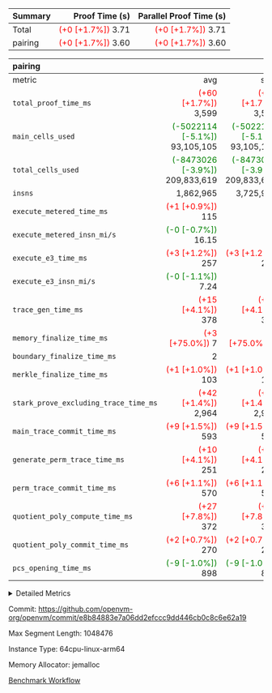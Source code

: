 | Summary | Proof Time (s) | Parallel Proof Time (s) |
|:---|---:|---:|
| Total | <span style='color: red'>(+0 [+1.7%])</span> 3.71 | <span style='color: red'>(+0 [+1.7%])</span> 3.71 |
| pairing | <span style='color: red'>(+0 [+1.7%])</span> 3.60 | <span style='color: red'>(+0 [+1.7%])</span> 3.60 |


| pairing |||||
|:---|---:|---:|---:|---:|
|metric|avg|sum|max|min|
| `total_proof_time_ms ` | <span style='color: red'>(+60 [+1.7%])</span> 3,599 | <span style='color: red'>(+60 [+1.7%])</span> 3,599 | <span style='color: red'>(+60 [+1.7%])</span> 3,599 | <span style='color: red'>(+60 [+1.7%])</span> 3,599 |
| `main_cells_used     ` | <span style='color: green'>(-5022114 [-5.1%])</span> 93,105,105 | <span style='color: green'>(-5022114 [-5.1%])</span> 93,105,105 | <span style='color: green'>(-5022114 [-5.1%])</span> 93,105,105 | <span style='color: green'>(-5022114 [-5.1%])</span> 93,105,105 |
| `total_cells_used    ` | <span style='color: green'>(-8473026 [-3.9%])</span> 209,833,619 | <span style='color: green'>(-8473026 [-3.9%])</span> 209,833,619 | <span style='color: green'>(-8473026 [-3.9%])</span> 209,833,619 | <span style='color: green'>(-8473026 [-3.9%])</span> 209,833,619 |
| `insns               ` |  1,862,965 |  3,725,930 |  1,862,965 |  1,862,965 |
| `execute_metered_time_ms` | <span style='color: red'>(+1 [+0.9%])</span> 115 | -          | -          | -          |
| `execute_metered_insn_mi/s` | <span style='color: green'>(-0 [-0.7%])</span> 16.15 | -          | <span style='color: green'>(-0 [-0.7%])</span> 16.15 | <span style='color: green'>(-0 [-0.7%])</span> 16.15 |
| `execute_e3_time_ms  ` | <span style='color: red'>(+3 [+1.2%])</span> 257 | <span style='color: red'>(+3 [+1.2%])</span> 257 | <span style='color: red'>(+3 [+1.2%])</span> 257 | <span style='color: red'>(+3 [+1.2%])</span> 257 |
| `execute_e3_insn_mi/s` | <span style='color: green'>(-0 [-1.1%])</span> 7.24 | -          | <span style='color: green'>(-0 [-1.1%])</span> 7.24 | <span style='color: green'>(-0 [-1.1%])</span> 7.24 |
| `trace_gen_time_ms   ` | <span style='color: red'>(+15 [+4.1%])</span> 378 | <span style='color: red'>(+15 [+4.1%])</span> 378 | <span style='color: red'>(+15 [+4.1%])</span> 378 | <span style='color: red'>(+15 [+4.1%])</span> 378 |
| `memory_finalize_time_ms` | <span style='color: red'>(+3 [+75.0%])</span> 7 | <span style='color: red'>(+3 [+75.0%])</span> 7 | <span style='color: red'>(+3 [+75.0%])</span> 7 | <span style='color: red'>(+3 [+75.0%])</span> 7 |
| `boundary_finalize_time_ms` |  2 |  2 |  2 |  2 |
| `merkle_finalize_time_ms` | <span style='color: red'>(+1 [+1.0%])</span> 103 | <span style='color: red'>(+1 [+1.0%])</span> 103 | <span style='color: red'>(+1 [+1.0%])</span> 103 | <span style='color: red'>(+1 [+1.0%])</span> 103 |
| `stark_prove_excluding_trace_time_ms` | <span style='color: red'>(+42 [+1.4%])</span> 2,964 | <span style='color: red'>(+42 [+1.4%])</span> 2,964 | <span style='color: red'>(+42 [+1.4%])</span> 2,964 | <span style='color: red'>(+42 [+1.4%])</span> 2,964 |
| `main_trace_commit_time_ms` | <span style='color: red'>(+9 [+1.5%])</span> 593 | <span style='color: red'>(+9 [+1.5%])</span> 593 | <span style='color: red'>(+9 [+1.5%])</span> 593 | <span style='color: red'>(+9 [+1.5%])</span> 593 |
| `generate_perm_trace_time_ms` | <span style='color: red'>(+10 [+4.1%])</span> 251 | <span style='color: red'>(+10 [+4.1%])</span> 251 | <span style='color: red'>(+10 [+4.1%])</span> 251 | <span style='color: red'>(+10 [+4.1%])</span> 251 |
| `perm_trace_commit_time_ms` | <span style='color: red'>(+6 [+1.1%])</span> 570 | <span style='color: red'>(+6 [+1.1%])</span> 570 | <span style='color: red'>(+6 [+1.1%])</span> 570 | <span style='color: red'>(+6 [+1.1%])</span> 570 |
| `quotient_poly_compute_time_ms` | <span style='color: red'>(+27 [+7.8%])</span> 372 | <span style='color: red'>(+27 [+7.8%])</span> 372 | <span style='color: red'>(+27 [+7.8%])</span> 372 | <span style='color: red'>(+27 [+7.8%])</span> 372 |
| `quotient_poly_commit_time_ms` | <span style='color: red'>(+2 [+0.7%])</span> 270 | <span style='color: red'>(+2 [+0.7%])</span> 270 | <span style='color: red'>(+2 [+0.7%])</span> 270 | <span style='color: red'>(+2 [+0.7%])</span> 270 |
| `pcs_opening_time_ms ` | <span style='color: green'>(-9 [-1.0%])</span> 898 | <span style='color: green'>(-9 [-1.0%])</span> 898 | <span style='color: green'>(-9 [-1.0%])</span> 898 | <span style='color: green'>(-9 [-1.0%])</span> 898 |



<details>
<summary>Detailed Metrics</summary>

|  | keygen_time_ms | commit_exe_time_ms | app proof_time_ms |
| --- | --- | --- |
|  | 708 | 9 | 4,017 | 

| group | prove_segment_time_ms | memory_to_vec_partition_time_ms | insns | fri.log_blowup | execute_metered_time_ms | execute_metered_insn_mi/s | compute_user_public_values_proof_time_ms |
| --- | --- | --- | --- | --- | --- | --- | --- |
| pairing | 3,856 | 6 | 1,862,965 | 1 | 115 | 16.15 | 38 | 

| group | air_name | quotient_deg | interactions | constraints |
| --- | --- | --- | --- | --- |
| pairing | AccessAdapterAir<16> | 2 | 5 | 12 | 
| pairing | AccessAdapterAir<2> | 2 | 5 | 12 | 
| pairing | AccessAdapterAir<32> | 2 | 5 | 12 | 
| pairing | AccessAdapterAir<4> | 2 | 5 | 12 | 
| pairing | AccessAdapterAir<8> | 2 | 5 | 12 | 
| pairing | BitwiseOperationLookupAir<8> | 2 | 2 | 4 | 
| pairing | MemoryMerkleAir<8> | 2 | 4 | 39 | 
| pairing | PersistentBoundaryAir<8> | 2 | 3 | 7 | 
| pairing | PhantomAir | 2 | 3 | 5 | 
| pairing | Poseidon2PeripheryAir<BabyBearParameters>, 1> | 2 | 1 | 286 | 
| pairing | ProgramAir | 1 | 1 | 4 | 
| pairing | RangeTupleCheckerAir<2> | 1 | 1 | 4 | 
| pairing | Rv32HintStoreAir | 2 | 18 | 28 | 
| pairing | VariableRangeCheckerAir | 1 | 1 | 4 | 
| pairing | VmAirWrapper<Rv32BaseAluAdapterAir, BaseAluCoreAir<4, 8> | 2 | 20 | 37 | 
| pairing | VmAirWrapper<Rv32BaseAluAdapterAir, LessThanCoreAir<4, 8> | 2 | 18 | 40 | 
| pairing | VmAirWrapper<Rv32BaseAluAdapterAir, ShiftCoreAir<4, 8> | 2 | 24 | 91 | 
| pairing | VmAirWrapper<Rv32BranchAdapterAir, BranchEqualCoreAir<4> | 2 | 11 | 20 | 
| pairing | VmAirWrapper<Rv32BranchAdapterAir, BranchLessThanCoreAir<4, 8> | 2 | 13 | 35 | 
| pairing | VmAirWrapper<Rv32CondRdWriteAdapterAir, Rv32JalLuiCoreAir> | 2 | 10 | 18 | 
| pairing | VmAirWrapper<Rv32IsEqualModAdapterAir<2, 1, 32, 32>, ModularIsEqualCoreAir<32, 4, 8> | 2 | 25 | 225 | 
| pairing | VmAirWrapper<Rv32JalrAdapterAir, Rv32JalrCoreAir> | 2 | 16 | 20 | 
| pairing | VmAirWrapper<Rv32LoadStoreAdapterAir, LoadSignExtendCoreAir<4, 8> | 2 | 18 | 33 | 
| pairing | VmAirWrapper<Rv32LoadStoreAdapterAir, LoadStoreCoreAir<4> | 2 | 17 | 40 | 
| pairing | VmAirWrapper<Rv32MultAdapterAir, DivRemCoreAir<4, 8> | 2 | 25 | 84 | 
| pairing | VmAirWrapper<Rv32MultAdapterAir, MulHCoreAir<4, 8> | 2 | 24 | 31 | 
| pairing | VmAirWrapper<Rv32MultAdapterAir, MultiplicationCoreAir<4, 8> | 2 | 19 | 19 | 
| pairing | VmAirWrapper<Rv32RdWriteAdapterAir, Rv32AuipcCoreAir> | 2 | 12 | 14 | 
| pairing | VmAirWrapper<Rv32VecHeapAdapterAir<1, 2, 2, 32, 32>, FieldExpressionCoreAir> | 2 | 415 | 480 | 
| pairing | VmAirWrapper<Rv32VecHeapAdapterAir<2, 1, 1, 32, 32>, FieldExpressionCoreAir> | 2 | 158 | 190 | 
| pairing | VmAirWrapper<Rv32VecHeapAdapterAir<2, 2, 2, 32, 32>, FieldExpressionCoreAir> | 2 | 428 | 457 | 
| pairing | VmConnectorAir | 2 | 5 | 11 | 

| group | air_name | segment | rows | prep_cols | perm_cols | main_cols | cells |
| --- | --- | --- | --- | --- | --- | --- | --- |
| pairing | AccessAdapterAir<16> | 0 | 262,144 |  | 16 | 25 | 10,747,904 | 
| pairing | AccessAdapterAir<32> | 0 | 131,072 |  | 16 | 41 | 7,471,104 | 
| pairing | AccessAdapterAir<8> | 0 | 524,288 |  | 16 | 17 | 17,301,504 | 
| pairing | BitwiseOperationLookupAir<8> | 0 | 65,536 | 3 | 8 | 2 | 655,360 | 
| pairing | MemoryMerkleAir<8> | 0 | 32,768 |  | 16 | 32 | 1,572,864 | 
| pairing | PersistentBoundaryAir<8> | 0 | 32,768 |  | 12 | 20 | 1,048,576 | 
| pairing | PhantomAir | 0 | 1 |  | 12 | 6 | 18 | 
| pairing | Poseidon2PeripheryAir<BabyBearParameters>, 1> | 0 | 32,768 |  | 8 | 300 | 10,092,544 | 
| pairing | ProgramAir | 0 | 32,768 |  | 8 | 10 | 589,824 | 
| pairing | RangeTupleCheckerAir<2> | 0 | 524,288 | 2 | 8 | 1 | 4,718,592 | 
| pairing | Rv32HintStoreAir | 0 | 256 |  | 44 | 32 | 19,456 | 
| pairing | VariableRangeCheckerAir | 0 | 262,144 | 2 | 8 | 1 | 2,359,296 | 
| pairing | VmAirWrapper<Rv32BaseAluAdapterAir, BaseAluCoreAir<4, 8> | 0 | 1,048,576 |  | 52 | 36 | 92,274,688 | 
| pairing | VmAirWrapper<Rv32BaseAluAdapterAir, LessThanCoreAir<4, 8> | 0 | 65,536 |  | 40 | 37 | 5,046,272 | 
| pairing | VmAirWrapper<Rv32BaseAluAdapterAir, ShiftCoreAir<4, 8> | 0 | 2,048 |  | 52 | 53 | 215,040 | 
| pairing | VmAirWrapper<Rv32BranchAdapterAir, BranchEqualCoreAir<4> | 0 | 262,144 |  | 28 | 26 | 14,155,776 | 
| pairing | VmAirWrapper<Rv32BranchAdapterAir, BranchLessThanCoreAir<4, 8> | 0 | 131,072 |  | 32 | 32 | 8,388,608 | 
| pairing | VmAirWrapper<Rv32CondRdWriteAdapterAir, Rv32JalLuiCoreAir> | 0 | 8,192 |  | 28 | 18 | 376,832 | 
| pairing | VmAirWrapper<Rv32IsEqualModAdapterAir<2, 1, 32, 32>, ModularIsEqualCoreAir<32, 4, 8> | 0 | 32 |  | 56 | 166 | 7,104 | 
| pairing | VmAirWrapper<Rv32JalrAdapterAir, Rv32JalrCoreAir> | 0 | 65,536 |  | 36 | 28 | 4,194,304 | 
| pairing | VmAirWrapper<Rv32LoadStoreAdapterAir, LoadStoreCoreAir<4> | 0 | 1,048,576 |  | 52 | 41 | 97,517,568 | 
| pairing | VmAirWrapper<Rv32MultAdapterAir, MulHCoreAir<4, 8> | 0 | 256 |  | 72 | 39 | 28,416 | 
| pairing | VmAirWrapper<Rv32MultAdapterAir, MultiplicationCoreAir<4, 8> | 0 | 512 |  | 52 | 31 | 42,496 | 
| pairing | VmAirWrapper<Rv32RdWriteAdapterAir, Rv32AuipcCoreAir> | 0 | 32,768 |  | 28 | 20 | 1,572,864 | 
| pairing | VmAirWrapper<Rv32VecHeapAdapterAir<2, 1, 1, 32, 32>, FieldExpressionCoreAir> | 0 | 1,024 |  | 320 | 263 | 596,992 | 
| pairing | VmAirWrapper<Rv32VecHeapAdapterAir<2, 2, 2, 32, 32>, FieldExpressionCoreAir> | 0 | 16,384 |  | 604 | 497 | 18,038,784 | 
| pairing | VmConnectorAir | 0 | 2 | 1 | 16 | 5 | 42 | 

| group | segment | trace_gen_time_ms | total_proof_time_ms | total_cells_used | total_cells | system_trace_gen_time_ms | stark_prove_excluding_trace_time_ms | single_trace_gen_time_ms | quotient_poly_compute_time_ms | quotient_poly_commit_time_ms | perm_trace_commit_time_ms | pcs_opening_time_ms | merkle_finalize_time_ms | memory_to_vec_partition_time_ms | memory_finalize_time_ms | main_trace_commit_time_ms | main_cells_used | insns | generate_perm_trace_time_ms | execute_e3_time_ms | execute_e3_insn_mi/s | boundary_finalize_time_ms |
| --- | --- | --- | --- | --- | --- | --- | --- | --- | --- | --- | --- | --- | --- | --- | --- | --- | --- | --- | --- | --- | --- | --- |
| pairing | 0 | 378 | 3,599 | 209,833,619 | 304,931,516 | 376 | 2,964 | 2 | 372 | 270 | 570 | 898 | 103 | 7 | 7 | 593 | 93,105,105 | 1,862,965 | 251 | 257 | 7.24 | 2 | 

| group | segment | trace_height_constraint | weighted_sum | threshold |
| --- | --- | --- | --- | --- |
| pairing | 0 | 0 | 5,382,342 | 2,013,265,921 | 
| pairing | 0 | 1 | 18,152,512 | 2,013,265,921 | 
| pairing | 0 | 2 | 2,691,171 | 2,013,265,921 | 
| pairing | 0 | 3 | 25,000,068 | 2,013,265,921 | 
| pairing | 0 | 4 | 131,072 | 2,013,265,921 | 
| pairing | 0 | 5 | 65,536 | 2,013,265,921 | 
| pairing | 0 | 6 | 6,016,192 | 2,013,265,921 | 
| pairing | 0 | 7 | 4,096 | 2,013,265,921 | 
| pairing | 0 | 8 | 58,426,029 | 2,013,265,921 | 

</details>


Commit: https://github.com/openvm-org/openvm/commit/e8b84883e7a06dd2efccc9dd446cb0c8c6e62a19

Max Segment Length: 1048476

Instance Type: 64cpu-linux-arm64

Memory Allocator: jemalloc

[Benchmark Workflow](https://github.com/openvm-org/openvm/actions/runs/16782320730)
